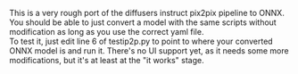 This is a very rough port of the diffusers instruct pix2pix pipeline to ONNX. You should be able to just convert a model with the same scripts without modification as long as you use the correct yaml file.
<br>To test it, just edit line 6 of testip2p.py to point to where your converted ONNX model is and run it. There's no UI support yet, as it needs some more modifications, but it's at least at the "it works" stage.
